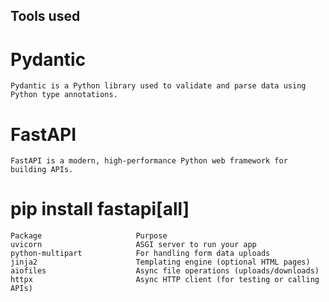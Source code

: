## Tools used

# Pydantic

    Pydantic is a Python library used to validate and parse data using Python type annotations.

# FastAPI

    FastAPI is a modern, high-performance Python web framework for building APIs.

# pip install fastapi[all]

    Package	                    Purpose
    uvicorn	                    ASGI server to run your app
    python-multipart            For handling form data uploads
    jinja2                  	Templating engine (optional HTML pages)
    aiofiles                    Async file operations (uploads/downloads)
    httpx                   	Async HTTP client (for testing or calling APIs)
